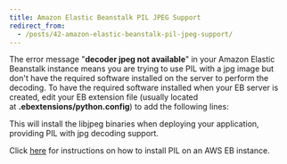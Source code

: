 ```yaml
---
title: Amazon Elastic Beanstalk PIL JPEG Support
redirect_from:
  - /posts/42-amazon-elastic-beanstalk-pil-jpeg-support/
---
```


<p>The error message &quot;<strong>decoder jpeg not available</strong>&quot; in your Amazon Elastic Beanstalk instance means you are trying to use PIL with a jpg image but don&#39;t have the required software installed on the server to perform the decoding. To have the required software installed when your EB server is created, edit your EB extension file (usually located at&nbsp;<strong>.ebextensions/python.config</strong>) to add the following lines:</p>
<script src="https://gist.github.com/anonymous/10584479.js"></script>

<p>This will install the libjpeg binaries when deploying your application, providing PIL with jpg decoding support.</p>

<p>Click <a href="http://maxmakedesign.co.uk/posts/43-install-pil-on-amazon-beanstalk">here</a>&nbsp;for instructions on how to install PIL on an AWS EB instance.</p>
